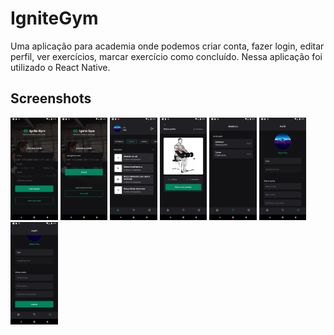 # IgniteGym

Uma aplicação para academia onde podemos criar conta, fazer login, editar perfil, ver exercícios, marcar exercício como concluído. Nessa aplicação foi utilizado o React Native.


## Screenshots

<div flex-direction="row">
<img width="15%" alt="Cadastro" src="assets/cadastro.png" />
<img width="15%" alt="Login" src="assets/login.png" />
<img width="15%" alt="home" src="assets/home.png" />
<img width="15%" alt="exercicio" src="assets/exercicio.png" />
<img width="15%" alt="historico" src="assets/historico.png" />
<img width="15%" alt="perfil 1/2" src="assets/perfil 1.2.png" />
<img width="15%" alt="perfil 2/2" src="assets/perfil 2.2.png" />
</div>
